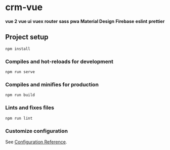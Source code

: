 # crm-vue

**vue 2**
**vue ui**
**vuex**
**router**
**sass**
**pwa**
**Material Design** 
**Firebase**
**eslint**
**prettier**

## Project setup
```
npm install
```

### Compiles and hot-reloads for development
```
npm run serve
```

### Compiles and minifies for production
```
npm run build
```

### Lints and fixes files
```
npm run lint
```

### Customize configuration
See [Configuration Reference](https://cli.vuejs.org/config/).
